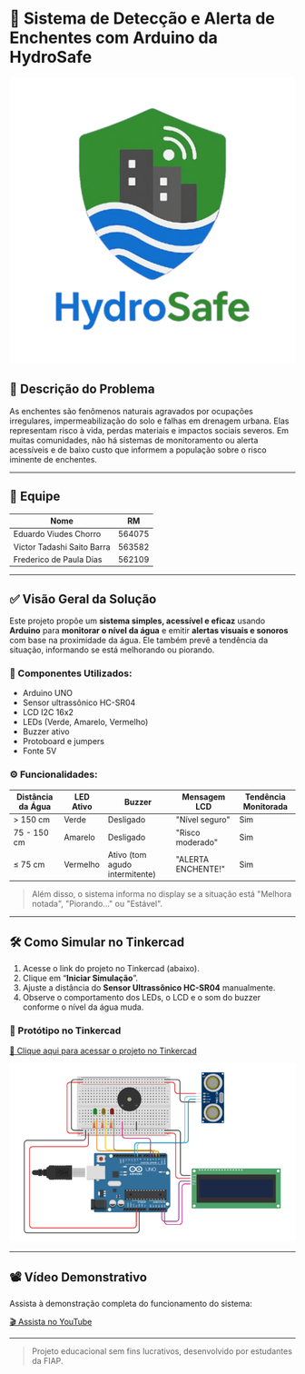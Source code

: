 # 🌊 Sistema de Detecção e Alerta de Enchentes com Arduino da HydroSafe

![Banner](./imgs/logo-hs.png)

## 📌 Descrição do Problema

As enchentes são fenômenos naturais agravados por ocupações irregulares, impermeabilização do solo e falhas em drenagem urbana. Elas representam risco à vida, perdas materiais e impactos sociais severos. Em muitas comunidades, não há sistemas de monitoramento ou alerta acessíveis e de baixo custo que informem a população sobre o risco iminente de enchentes.

---

## 👥 Equipe

| Nome                           | RM       |
|--------------------------------|----------|
| Eduardo Viudes Chorro          | 564075   |
| Victor Tadashi Saito Barra     | 563582   |
| Frederico de Paula Dias        | 562109   |

---

## ✅ Visão Geral da Solução

Este projeto propõe um **sistema simples, acessível e eficaz** usando **Arduino** para **monitorar o nível da água** e emitir **alertas visuais e sonoros** com base na proximidade da água. Ele também prevê a tendência da situação, informando se está melhorando ou piorando.

### 🔧 Componentes Utilizados:

- Arduino UNO
- Sensor ultrassônico HC-SR04
- LCD I2C 16x2
- LEDs (Verde, Amarelo, Vermelho)
- Buzzer ativo
- Protoboard e jumpers
- Fonte 5V

### ⚙️ Funcionalidades:

| Distância da Água | LED Ativo | Buzzer | Mensagem LCD              | Tendência Monitorada |
|-------------------|-----------|--------|----------------------------|------------------------|
| > 150 cm          | Verde     | Desligado | "Nível seguro"             | Sim                   |
| 75 - 150 cm       | Amarelo   | Desligado | "Risco moderado"           | Sim                   |
| ≤ 75 cm           | Vermelho  | Ativo (tom agudo intermitente) | "ALERTA ENCHENTE!"  | Sim                   |

> Além disso, o sistema informa no display se a situação está "Melhora notada", "Piorando..." ou "Estável".

---

## 🛠️ Como Simular no Tinkercad

1. Acesse o link do projeto no Tinkercad (abaixo).
2. Clique em “**Iniciar Simulação**”.
3. Ajuste a distância do **Sensor Ultrassônico HC-SR04** manualmente.
4. Observe o comportamento dos LEDs, o LCD e o som do buzzer conforme o nível da água muda.

### 🎯 Protótipo no Tinkercad

[🔗 Clique aqui para acessar o projeto no Tinkercad](https://www.tinkercad.com/things/4MMMy5t0pNT-gs1-hydrosafe) 

![Protótipo do Tinkercad](./imgs/arduino.png)

---

## 📽️ Vídeo Demonstrativo

Assista à demonstração completa do funcionamento do sistema:

[🎬 Assista no YouTube](https://youtu.be/SEU-LINK-AQUI)  

---

> Projeto educacional sem fins lucrativos, desenvolvido por estudantes da FIAP.
